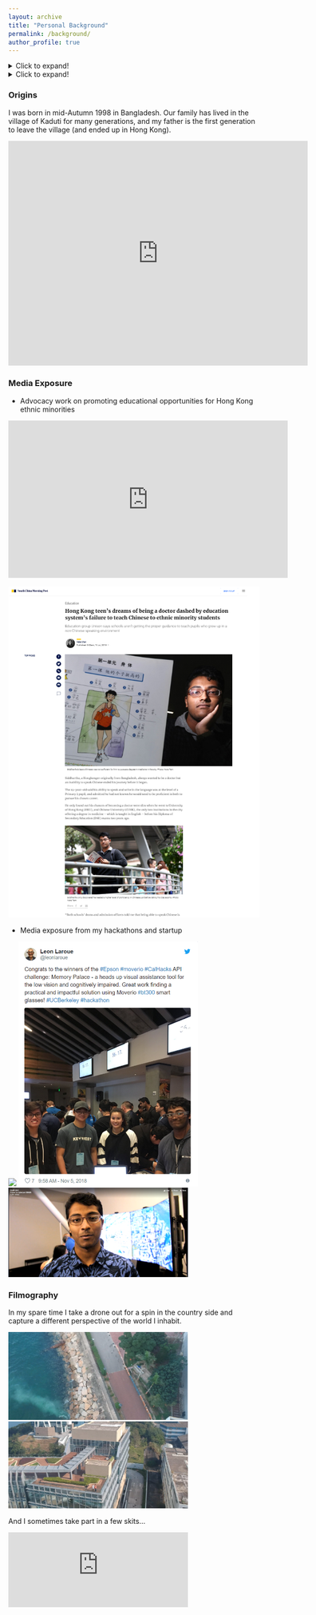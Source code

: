 ```yaml
---
layout: archive
title: "Personal Background"
permalink: /background/
author_profile: true
---
```


<details>
  <summary>Click to expand!</summary>
  
  ## Heading
  1. A numbered
  2. list
     * With some
     * Sub bullets
</details>

<details>
  <summary>Click to expand!</summary>
  
  ### Origins

  I was born in mid-Autumn 1998 in Bangladesh. Our family has lived in the village of Kaduti for many generations, and my father is the first generation to leave the village (and ended up in Hong Kong).  

  <iframe src="https://www.google.com/maps/embed?pb=!1m18!1m12!1m3!1d7579.645071418137!2d90.96662635335532!3d23.404621996496573!2m3!1f0!2f0!3f0!3m2!1i1024!2i768!4f13.1!3m3!1m2!1s0x37546194d892d1f7%3A0x62b986bceed141db!2sKaduti%2C%20Bangladesh!5e1!3m2!1sen!2shk!4v1571923656921!5m2!1sen!2shk" width="600" height="450" frameborder="0" style="border:0;" allowfullscreen=""></iframe>

</details>

### Origins

I was born in mid-Autumn 1998 in Bangladesh. Our family has lived in the village of Kaduti for many generations, and my father is the first generation to leave the village (and ended up in Hong Kong).  

<iframe src="https://www.google.com/maps/embed?pb=!1m18!1m12!1m3!1d7579.645071418137!2d90.96662635335532!3d23.404621996496573!2m3!1f0!2f0!3f0!3m2!1i1024!2i768!4f13.1!3m3!1m2!1s0x37546194d892d1f7%3A0x62b986bceed141db!2sKaduti%2C%20Bangladesh!5e1!3m2!1sen!2shk!4v1571923656921!5m2!1sen!2shk" width="600" height="450" frameborder="0" style="border:0;" allowfullscreen=""></iframe>

### Media Exposure

* Advocacy work on promoting educational opportunities for Hong Kong ethnic minorities

<iframe width="560" height="315" src="https://www.youtube.com/embed/BZFs_zrIcm4?start=288" frameborder="0" allow="accelerometer; autoplay; encrypted-media; gyroscope; picture-in-picture" allowfullscreen></iframe>

<!-- <iframe src="https://www.scmp.com/news/hong-kong/education/article/2154479/hong-kong-teens-dreams-being-doctor-dashed-education" height="360" width="480"></iframe> -->


[![IMAGE ALT TEXT](/images/scmp.PNG)](https://www.scmp.com/news/hong-kong/education/article/2154479/hong-kong-teens-dreams-being-doctor-dashed-education)

* Media exposure from my hackathons and startup

<img src="https://media-exp1.licdn.com/media-proxy/ext?w=1024&h=768&f=n&hash=ClqFvKCKz3ViID6JjLa49QXb9Ks%3D&ora=1%2CaFBCTXdkRmpGL2lvQUFBPQ%2CxAVta5g-0R6jnhodx1Ey9KGTqAGj6E5DQJHUA3L0CHH05IbfPWi8eMfcebX1o0AeKXoDjQBjeuq1STfhRI6_LIjmeNxwjJXlLZD5agYUbhl4j3lK6w" width="360" /> <a href="http://media.licdn.com/embeds/media.html?src=https%3A%2F%2Ftwitter.com%2Fleonlaroue%2Fstatus%2F1059263707417534464&amp;url=https%3A%2F%2Ftwitter.com%2Fleonlaroue%2Fstatus%2F1059263707417534464&amp;type=text%2Fhtml&amp;schema=twitter"><img src="/images/tweet.PNG" width="360" /></a> <a href="http://media.licdn.com/embeds/media.html?src=https%3A%2F%2Fwww.facebook.com%2Fcyberport.hk%2Fvideos%2F1893272297411941%2F&amp;url=https%3A%2F%2Fwww.facebook.com%2Fcyberport.hk%2Fvideos%2F1893272297411941%2F&amp;type=text%2Fhtml&amp;schema=facebook"><img src="/images/ccmf.PNG" width="360" /></a>


### Filmography

In my spare time I take a drone out for a spin in the country side and capture a different perspective of the world I inhabit.

<a href="https://hkustconnect-my.sharepoint.com/:v:/g/personal/sdatta_connect_ust_hk/EXfTMUL6EXRMke64z0QZN8kBDyWV4hNB_ZUwjmqLzzxC7g?e=huxmIv"><img src="/images/drone1.PNG" width="360" /></a>
<a href="https://hkustconnect-my.sharepoint.com/:v:/g/personal/sdatta_connect_ust_hk/Ee5KfeEquptPmCI0luZuDBEBi_zFwp-ohn1aIB19NCcJxQ?e=6gYwCr"><img src="/images/drone2.PNG" width="360" /></a>

And I sometimes take part in a few skits...

<iframe width="360" src="https://www.youtube.com/embed/PA74bXwo20w" frameborder="0" allow="accelerometer; autoplay; encrypted-media; gyroscope; picture-in-picture" allowfullscreen></iframe>

